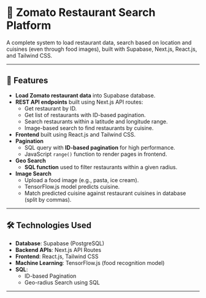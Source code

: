 # 🍴 Zomato Restaurant Search Platform

A complete system to load restaurant data, search based on location and cuisines (even through food images), built with Supabase, Next.js, React.js, and Tailwind CSS.

---

## 🚀 Features

- **Load Zomato restaurant data** into Supabase database.
- **REST API endpoints** built using Next.js API routes:
  - Get restaurant by ID.
  - Get list of restaurants with ID-based pagination.
  - Search restaurants within a latitude and longitude range.
  - Image-based search to find restaurants by cuisine.
- **Frontend** built using React.js and Tailwind CSS.
- **Pagination**
  - SQL query with **ID-based pagination** for high performance.
  - JavaScript `range()` function to render pages in frontend.
- **Geo Search**
  - **SQL function** used to filter restaurants within a given radius.
- **Image Search**
  - Upload a food image (e.g., pasta, ice cream).
  - TensorFlow.js model predicts cuisine.
  - Match predicted cuisine against restaurant cuisines in database (split by commas).

---

## 🛠️ Technologies Used

- **Database**: Supabase (PostgreSQL)
- **Backend APIs**: Next.js API Routes
- **Frontend**: React.js, Tailwind CSS
- **Machine Learning**: TensorFlow.js (food recognition model)
- **SQL**:
  - ID-based Pagination
  - Geo-radius Search using SQL

---
